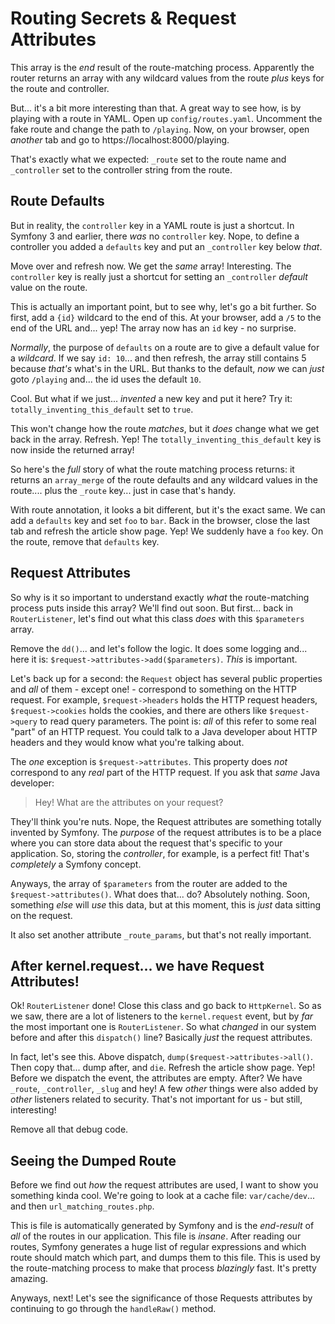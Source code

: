 # Routing Secrets & Request Attributes

This array is the *end* result of the route-matching process. Apparently the router
returns an array with any wildcard values from the route *plus* keys for the
route and controller.

But... it's a bit more interesting than that. A great way to see how, is by
playing with a route in YAML. Open up `config/routes.yaml`. Uncomment the fake
route and change the path to `/playing`. Now, on your browser, open *another*
tab and go to https://localhost:8000/playing.

That's exactly what we expected: `_route` set to the route name and `_controller`
set to the controller string from the route.

## Route Defaults

But in reality, the `controller` key in a YAML route is just a shortcut. In Symfony
3 and earlier, there *was* no `controller` key. Nope, to define a controller you
added a `defaults` key and put an `_controller` key below *that*.

Move over and refresh now. We get the *same* array! Interesting. The `controller`
key is really just a shortcut for setting an `_controller` *default* value on the
route.

This is actually an important point, but to see why, let's go a bit further. So
first, add a `{id}` wildcard to the end of this. At your browser, add a `/5` to
the end of the URL and... yep! The array now has an `id` key - no surprise.

*Normally*, the purpose of `defaults` on a route are to give a default value for
a *wildcard*. If we say `id: 10`... and then refresh, the array still contains 5
because *that's* what's in the URL. But thanks to the default, *now* we can *just*
goto `/playing` and... the id uses the default `10`.

Cool. But what if we just... *invented* a new key and put it here? Try it:
`totally_inventing_this_default` set to `true`.

This won't change how the route *matches*, but it *does* change what we get back
in the array. Refresh. Yep! The `totally_inventing_this_default` key is now inside
the returned array!

So here's the *full* story of what the route matching process returns: it returns
an `array_merge` of the route defaults and any wildcard values in the route....
plus the `_route` key... just in case that's handy.

With route annotation, it looks a bit different, but it's the exact same. We can
add a `defaults` key and set `foo` to `bar`. Back in the browser, close the last
tab and refresh the article show page. Yep! We suddenly have a `foo` key. On the
route, remove that `defaults` key.

## Request Attributes

So why is it so important to understand exactly *what* the route-matching process
puts inside this array? We'll find out soon. But first... back in `RouterListener`,
let's find out what this class *does* with this `$parameters` array.

Remove the `dd()`... and let's follow the logic. It does some logging and... here
it is: `$request->attributes->add($parameters)`. *This* is important.

Let's back up for a second: the `Request` object has several public properties
and *all* of them - except one! - correspond to something on the HTTP request.
For example, `$request->headers` holds the HTTP request headers, `$request->cookies`
holds the cookies, and there are others like `$request->query` to read query
parameters. The point is: *all* of this refer to some real "part" of an HTTP
request. You could talk to a Java developer about HTTP headers and they would
know what you're talking about.

The *one* exception is `$request->attributes`. This property does *not* correspond
to any *real* part of the HTTP request. If you ask that *same* Java developer:

> Hey! What are the attributes on your request?

They'll think you're nuts. Nope, the Request attributes are something totally
invented by Symfony. The *purpose* of the request attributes is to be a place
where you can store data about the request that's specific to your application.
So, storing the *controller*, for example, is a perfect fit! That's *completely*
a Symfony concept.

Anyways, the array of `$parameters` from the router are added to the
`$request->attributes()`. What does that... do? Absolutely nothing. Soon,
something *else* will *use* this data, but at this moment, this is *just* data
sitting on the request.

It also set another attribute `_route_params`, but that's not really important.

## After kernel.request... we have Request Attributes!

Ok! `RouterListener` done! Close this class and go back to `HttpKernel`. So as
we saw, there are a lot of listeners to the `kernel.request` event, but by *far*
the most important one is `RouterListener`. So what *changed* in our system
before and after this `dispatch()` line? Basically *just* the request attributes.

In fact, let's see this. Above dispatch, `dump($request->attributes->all()`. Then
copy that... dump after, and `die`. Refresh the article show page. Yep! Before
we dispatch the event, the attributes are empty. After? We have `_route`,
`_controller`, `_slug` and hey! A few *other* things were also added by *other*
listeners related to security. That's not important for us - but still, interesting!

Remove all that debug code.

## Seeing the Dumped Route

Before we find out *how* the request attributes are used, I want to show you
something kinda cool. We're going to look at a cache file: `var/cache/dev`...
and then `url_matching_routes.php`.

This is file is automatically generated by Symfony and is the *end-result* of
*all* of the routes in our application. This file is *insane*. After reading
our routes, Symfony generates a huge list of regular expressions and which route
should match which part, and dumps them to this file. This is used by the
route-matching process to make that process *blazingly* fast. It's pretty
amazing.

Anyways, next! Let's see the significance of those Requests attributes by
continuing to go through the `handleRaw()` method.
